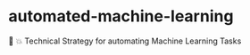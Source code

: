 # automated-machine-learning
:star2: :collision: Technical Strategy for automating Machine Learning Tasks
